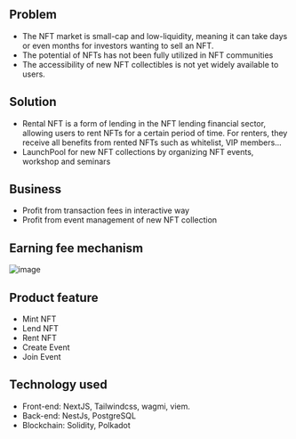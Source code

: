 ## Problem
- The NFT market is small-cap and low-liquidity, meaning it can take days or even months for investors wanting to sell an NFT.
- The potential of NFTs has not been fully utilized in NFT communities
- The accessibility of new NFT collectibles is not yet widely available to users.

## Solution
- Rental NFT is a form of lending in the NFT lending financial sector, allowing users to rent NFTs for a certain period of time. For renters, they receive all benefits from rented NFTs such as whitelist, VIP members...
- LaunchPool for new NFT collections by organizing NFT events, workshop and seminars

## Business
- Profit from transaction fees in interactive way
- Profit from event management of new NFT collection

## Earning fee mechanism

![image](https://github.com/user-attachments/assets/ca029509-2df9-4c4b-95d3-770c481640cc)

## Product feature
- Mint NFT
- Lend NFT
- Rent NFT
- Create Event
- Join Event

## Technology used
- Front-end: NextJS, Tailwindcss, wagmi, viem.
- Back-end: NestJs, PostgreSQL
- Blockchain: Solidity, Polkadot
